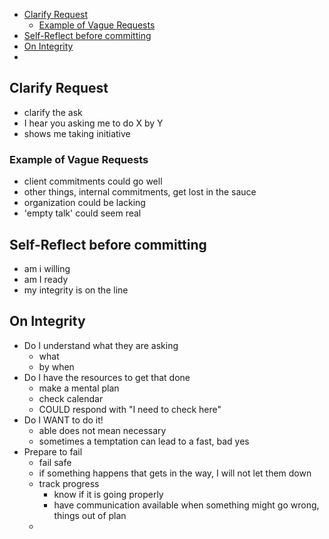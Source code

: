 - [Clarify Request](#clarify-request)
  - [Example of Vague Requests](#example-of-vague-requests)
- [Self-Reflect before committing](#self-reflect-before-committing)
- [On Integrity](#on-integrity)
-

## Clarify Request

- clarify the ask
- I hear you asking me to do X by Y
- shows me taking initiative

### Example of Vague Requests

- client commitments could go well
- other things, internal commitments, get lost in the sauce
- organization could be lacking
- 'empty talk' could seem real

## Self-Reflect before committing

- am i willing
- am I ready
- my integrity is on the line

## On Integrity

- Do I understand what they are asking
  - what
  - by when
- Do I have the resources to get that done
  - make a mental plan
  - check calendar
  - COULD respond with "I need to check here"
- Do I WANT to do it!
  - able does not mean necessary
  - sometimes a temptation can lead to a fast, bad yes
- Prepare to fail
  - fail safe
  - if something happens that gets in the way, I will not let them down
  - track progress
    - know if it is going properly
    - have communication available when something might go wrong, things out of plan
  -

